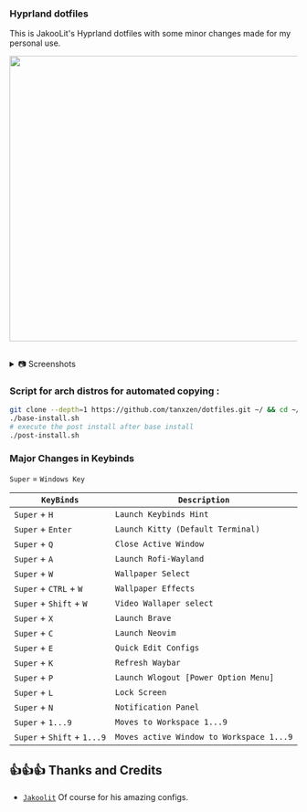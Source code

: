 ### Hyprland dotfiles

This is JakooLit's Hyprland dotfiles with some minor changes made for my personal use.

<p align="center">
  <img src="https://github.com/tanxzen/Hypr-Arch/blob/main/Screenshots/example.png" width="1000" height="500" />
</p>

##

<details>
  <summary>
     📷 Screenshots
  </summary>
<p align="center">
  <img align="center" src="https://github.com/tanxzen/Hypr-Arch/blob/main/Screenshots/pic1.png" width="49%" />    <img align="center" src="https://github.com/tanxzen/Hypr-Arch/blob/main/Screenshots/pic2.png" width="49%" />
    <img align="center" src="https://github.com/tanxzen/Hypr-Arch/blob/main/Screenshots/pic3.png" width="49%" />  <img align="center" src="https://github.com/tanxzen/Hypr-Arch/blob/main/Screenshots/pic4.png" width="49%" /> <img align="center" src="https://github.com/tanxzen/Hypr-Arch/blob/main/Screenshots/pic5.png" width="49%" />
<img align="center" src="https://github.com/tanxzen/Hypr-Arch/blob/main/Screenshots/pic6.png" width="49%" /> <img align="center" src="https://github.com/tanxzen/Hypr-Arch/blob/main/Screenshots/pic7.png" width="49%" />
  <img align="center" src="https://github.com/tanxzen/Hypr-Arch/blob/main/Screenshots/pic8.png" width="49%" />
  <img align="center" src="https://github.com/tanxzen/Hypr-Arch/blob/main/Screenshots/pic9.png" width="49%" />
    <img align="center" src="https://github.com/tanxzen/Hypr-Arch/blob/main/Screenshots/pic10.png" width="49%" />  
     <img align="center" src="https://github.com/tanxzen/Hypr-Arch/blob/main/Screenshots/pic11.png" width="49%" /> <img align="center" src="https://github.com/tanxzen/Hypr-Arch/blob/main/Screenshots/pic12.png" width="49%" />
</p>
  
</details>


### Script for **arch distros** for automated copying :
```bash
git clone --depth=1 https://github.com/tanxzen/dotfiles.git ~/ && cd ~/dotfiles
./base-install.sh
# execute the post install after base install 
./post-install.sh


```

### Major Changes in Keybinds

`Super` = `Windows Key`
 
| `KeyBinds` | `Description` |
| --- | --- |
| `Super` + `H` | `Launch Keybinds Hint` |
| `Super` + `Enter` | `Launch Kitty (Default Terminal)` |
| `Super` + `Q` | `Close Active Window` |
| `Super` + `A` | `Launch Rofi-Wayland` |
| `Super` + `W ` | `Wallpaper Select` |
| `Super` + `CTRL` + `W` | `Wallpaper Effects` |
| `Super` + `Shift` + `W` | `Video Wallaper select` |
| `Super` + `X` | `Launch Brave` |
| `Super` + `C` | `Launch Neovim` |
| `Super` + `E` | `Quick Edit Configs` |
| `Super` + `K` | `Refresh Waybar` |
| `Super` + `P` | `Launch Wlogout [Power Option Menu]` |
| `Super` + `L` | `Lock Screen` |
| `Super` + `N` | `Notification Panel` |
| `Super` + `1...9` | `Moves to Workspace 1...9` |
| `Super` + `Shift` + `1...9` | `Moves active Window to Workspace 1...9` |


## 👍👍👍 Thanks and Credits

- [`Jakoolit`](https://github.com/jakoolit/) Of course for his amazing configs.
